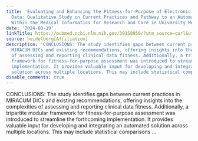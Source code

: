 ```yaml
---
title: 'Evaluating and Enhancing the Fitness-for-Purpose of Electronic Health Record
  Data: Qualitative Study on Current Practices and Pathway to an Automated Approach
  Within the Medical Informatics for Research and Care in University Medicine Consortium'
date: '2024-08-19'
linkTitle: https://pubmed.ncbi.nlm.nih.gov/39158950/?utm_source=curl&utm_medium=rss&utm_campaign=pubmed-2&utm_content=1FakS-2QOkCT8HsMOQP1bCRQ4YzyumYOmxmF0moLsQ3dFB1E9V&fc=20220326224207&ff=20240820182437&v=2.18.0.post9+e462414
source: heidelberg[Affiliation]
description: 'CONCLUSIONS: The study identifies gaps between current practices in
  MIRACUM DICs and existing recommendations, offering insights into the complexities
  of assessing and reporting clinical data fitness. Additionally, a tripartite modular
  framework for fitness-for-purpose assessment was introduced to streamline the forthcoming
  implementation. It provides valuable input for developing and integrating an automated
  solution across multiple locations. This may include statistical comparisons ...'
disable_comments: true
---
```

CONCLUSIONS: The study identifies gaps between current practices in MIRACUM DICs and existing recommendations, offering insights into the complexities of assessing and reporting clinical data fitness. Additionally, a tripartite modular framework for fitness-for-purpose assessment was introduced to streamline the forthcoming implementation. It provides valuable input for developing and integrating an automated solution across multiple locations. This may include statistical comparisons ...